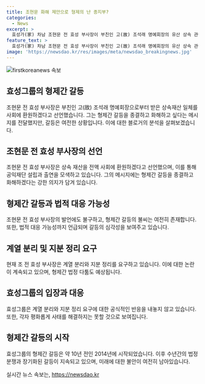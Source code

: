```yaml
---
title: 조현문 화해 제안으로 형제의 난 종지부?
categories:
  - News
excerpt: >
  효성가(家) 차남 조현문 전 효성 부사장이 부친인 고(故) 조석래 명예회장의 유산 상속 관련 기자간담회에서 선친이 물려준 상속 재산을 전액 사회에 환원하겠다고 선언했다. 이에 따라 효성티앤씨, 효성중공업, 효성화학 지분 등이 공익재단에 출연될 예정이며, 계열 분리와 지분 정리 과정에서 법정 다툼이 예상되고 있다. 또한, 조 전 부사장은 형제 갈등 종결과 독립 경영 입장을 밝히며, 관련 법적 대응 가능성도 시사하고 있다. 불씨는 여전하며, 효성그룹 관련 압수수색 등 사건이 잇따르고 있다.
feature_text: >
  효성가(家) 차남 조현문 전 효성 부사장이 부친인 고(故) 조석래 명예회장의 유산 상속 관련 기자간담회에서 선친이 물려준 상속 재산을 전액 사회에 환원하겠다고 선언했다. 이에 따라 효성티앤씨, 효성중공업, 효성화학 지분 등이 공익재단에 출연될 예정이며, 계열 분리와 지분 정리 과정에서 법정 다툼이 예상되고 있다. 또한, 조 전 부사장은 형제 갈등 종결과 독립 경영 입장을 밝히며, 관련 법적 대응 가능성도 시사하고 있다. 불씨는 여전하며, 효성그룹 관련 압수수색 등 사건이 잇따르고 있다.
image: 'https://newsdao.kr/res/images/meta/newsdao_breakingnews.jpg'
---
```


<p><img src="https://newsdao.kr/res/images/meta/newsdao_breakingnews.jpg" alt="firstkoreanews 속보" /></p>

<h2 data-ke-size="size26">효성그룹의 형제간 갈등</h2>

<p><p data-ke-size="size16">조현문 전 효성 부사장은 부친인 고(故) 조석래 명예회장으로부터 받은 상속재산 일체를 사회에 환원하겠다고 선언했습니다. 그는 형제간 갈등을 종결하고 화해하고 싶다는 메시지를 전달했지만, 갈등은 여전한 상황입니다. 이에 대한 블로거의 분석을 살펴보겠습니다.<p></p>

<h2 data-ke-size="size26">조현문 전 효성 부사장의 선언</h2>

<p><p data-ke-size="size16">조현문 전 효성 부사장은 상속 재산을 전액 사회에 환원하겠다고 선언했으며, 이를 통해 공익재단 설립과 출연을 모색하고 있습니다. 그의 메시지에는 형제간 갈등을 종결하고 화해하겠다는 강한 의지가 담겨 있습니다.<p></p>

<h2 data-ke-size="size26">형제간 갈등과 법적 대응 가능성</h2>

<p><p data-ke-size="size16">조현문 전 효성 부사장의 발언에도 불구하고, 형제간 갈등의 불씨는 여전히 존재합니다. 또한, 법적 대응 가능성까지 언급되며 갈등의 심각성을 보여주고 있습니다.<p></p>

<h2 data-ke-size="size26">계열 분리 및 지분 정리 요구</h2>

<p><p data-ke-size="size16">현재 조 전 효성 부사장은 계열 분리와 지분 정리를 요구하고 있습니다. 이에 대한 논란이 계속되고 있으며, 형제간 법정 다툼도 예상됩니다.<p></p>

<h2 data-ke-size="size26">효성그룹의 입장과 대응</h2>

<p><p data-ke-size="size16">효성그룹은 계열 분리와 지분 정리 요구에 대한 공식적인 반응을 내놓지 않고 있습니다. 또한, 각자 평화롭게 사태를 해결하지는 못할 것으로 보여집니다.<p></p>

<h2 data-ke-size="size26">형제간 갈등의 시작</h2>

<p><p data-ke-size="size16">효성그룹의 형제간 갈등은 약 10년 전인 2014년에 시작되었습니다. 이후 수년간의 법정 분쟁과 장기화된 갈등이 지속되고 있으며, 미래에 대한 불안이 여전히 남아있습니다.<p></p>
실시간 뉴스 속보는, <a href="https://newsdao.kr" rel="dofollow">https://newsdao.kr</a>


